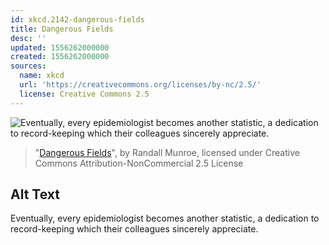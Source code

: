 ```yaml
---
id: xkcd.2142-dangerous-fields
title: Dangerous Fields
desc: ''
updated: 1556262000000
created: 1556262000000
sources:
  name: xkcd
  url: 'https://creativecommons.org/licenses/by-nc/2.5/'
  license: Creative Commons 2.5
---
```

![Eventually, every epidemiologist becomes another statistic, a dedication to record-keeping which their colleagues sincerely appreciate.](https://imgs.xkcd.com/comics/dangerous_fields.png)
> "[Dangerous Fields](https://xkcd.com/2142/)", by Randall Munroe, licensed under Creative Commons Attribution-NonCommercial 2.5 License

## Alt Text
Eventually, every epidemiologist becomes another statistic, a dedication to record-keeping which their colleagues sincerely appreciate.
